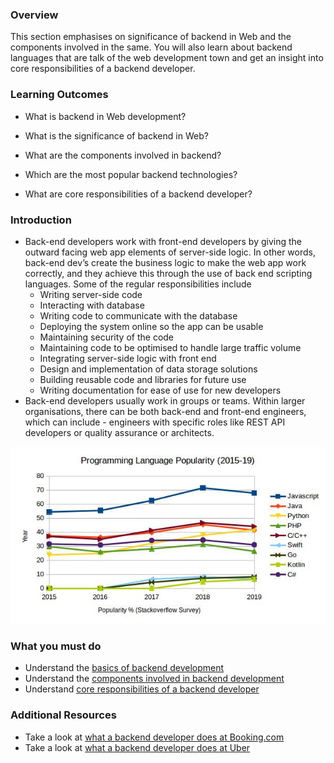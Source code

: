 ### Overview

This section emphasises on significance of backend in Web and the components involved in the same. You will also learn about backend languages that are talk of the web development town and get an insight into core responsibilities of a backend developer.

### Learning Outcomes
- What is backend in Web development?

- What is the significance of backend in Web?

- What are the components involved in backend?

- Which are the most popular backend technologies?

- What are core responsibilities of a backend developer?

### Introduction
- Back-end developers work with front-end developers by giving the outward facing web app elements of server-side logic. In other words, back-end dev’s create the business logic to make the web app work correctly, and they achieve this through the use of back end scripting languages. Some of the regular responsibilities include
	- Writing server-side code
	- Interacting with database
	- Writing code to communicate with the database
	- Deploying the system online so the app can be usable
	- Maintaining security of the code
	- Maintaining code to be optimised to handle large traffic volume
	- Integrating server-side logic with front end
	- Design and implementation of data storage solutions
	- Building reusable code and libraries for future use
	- Writing documentation for ease of use for new developers
- Back-end developers usually work in groups or teams. Within larger organisations, there can be both back-end and front-end engineers, which can include - engineers with specific roles like REST API developers or quality assurance or architects.

![](images/d.jpg)

### What you must do
- Understand the [basics of backend development](https://codeburst.io/getting-started-with-backend-development-bfd8299e22e8)
- Understand the [components involved in backend development](https://www.youtube.com/watch?v=0Kv_k4ypj6o)
- Understand [core responsibilities of a backend developer](https://www.careerexplorer.com/careers/back-end-developer/)

### Additional Resources
- Take a look at [what a backend developer does at Booking.com](https://careers.booking.com/job/BOOKUS2000901EXTERNAL/Senior-Backend-Developer-Payments)
- Take a look at [what a backend developer does at Uber](https://www.uber.com/global/en/careers/list/41602/)
